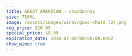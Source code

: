 ```yaml
---
title: GREAT AMERICAN - chardonnay
size: 750ML
image: /assets/images/wines/gawc-chard (2).png
reg_price: $10.99
special_price: $8.99
expiration_date: 2016-07-06T00:00:00.000Z
show_wine: true
---
```



